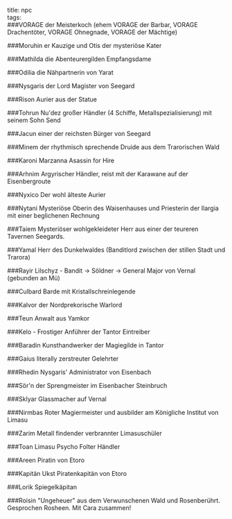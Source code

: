 title: npc  
tags:   
###VORAGEder Meisterkoch (ehem VORAGE der Barbar, VORAGE Drachentöter, VORAGE Ohnegnade, VORAGE der Mächtige)###Moruhiner Kauzige und Otis der mysteriöse Kater  ###Mathilda die AbenteurergildenEmpfangsdame  ###Odilia die Nähpartnerin von Yarat  ###Nysgaris der LordMagister von Seegard  ###Rison Aurier aus der Statue  ###Tohrun Nu'dez großer Händler (4 Schiffe, Metallspezialisierung) mit seinem Sohn Send  ###Jacun einer der reichsten Bürger von Seegard  ###Minem der rhythmisch sprechende Druide aus dem Trarorischen Wald  ###Karoni Marzanna Asassin for Hire  ###Arhnim Argyrischer Händler, reist mit der Karawane auf der Eisenbergroute  ###Nyxico Der wohl älteste Aurier  ###Nytani Mysteriöse Oberin des Waisenhauses und Priesterin der Ilargia mit einer beglichenen Rechnung###Taiem Mysteriöser wohlgekleideter Herr aus einer der teureren Tavernen Seegards.###Yamal Herr des Dunkelwaldes (Banditlord zwischen der stillen Stadt und Trarora)###Rayir Lilschyz - Bandit -> Söldner -> GeneralMajor von Vernal (gebunden an Mü)###Culbard Barde mit Kristallschreinlegende###Kalvor der Nordprekorische Warlord###Teun Anwalt aus Yamkor###Kelo - Frostiger Anführer der TantorEintreiber###Baradin Kunsthandwerker der Magiegilde in Tantor###Gaius literally zerstreuter Gelehrter###Rhedin Nysgaris' Administrator von Eisenbach###Sör'n der Sprengmeister im Eisenbacher Steinbruch###Sklyar Glassmacher auf Vernal###Nirmbas Roter Magiermeister und ausbilder am Königliche Institut von Limasu###Zarim Metall findender verbrannter Limasuschüler###Toan Limasu Psycho Folter Händler###Areen Piratin von Etoro###Kapitän Ukst Piratenkapitän von Etoro###Lorik Spiegelkäpitan###Roisin "Ungeheuer" aus dem Verwunschenen Wald und Rosenberührt. Gesprochen Rosheen. Mit Cara zusammen!